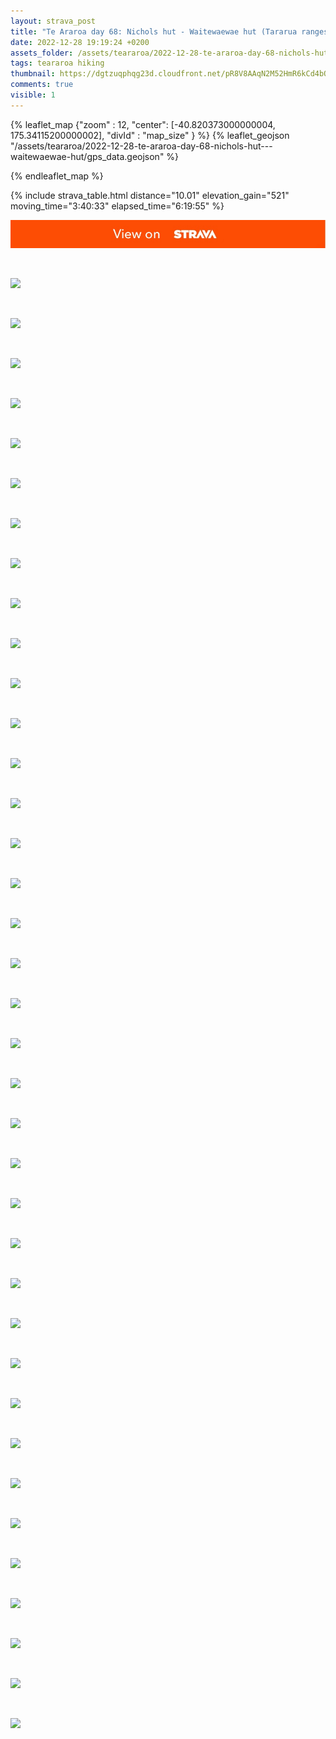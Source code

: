 ```yaml
---
layout: strava_post
title: "Te Araroa day 68: Nichols hut - Waitewaewae hut (Tararua ranges)"
date: 2022-12-28 19:19:24 +0200
assets_folder: /assets/teararoa/2022-12-28-te-araroa-day-68-nichols-hut---waitewaewae-hut
tags: teararoa hiking
thumbnail: https://dgtzuqphqg23d.cloudfront.net/pR8V8AAqN2M52HmR6kCd4bQ9AqI5b58vFxn2jgzpJ5g-1024x768.jpg
comments: true
visible: 1
---
```



{% leaflet_map {"zoom" : 12,
                  "center": [-40.820373000000004, 175.34115200000002],
                 "divId" : "map_size" } %}
    {% leaflet_geojson "/assets/teararoa/2022-12-28-te-araroa-day-68-nichols-hut---waitewaewae-hut/gps_data.geojson" %}

{% endleaflet_map %}





{% include strava_table.html distance="10.01" elevation_gain="521" moving_time="3:40:33" elapsed_time="6:19:55" %}

[![](/assets/strava.jpg)](https://www.strava.com/activities/8313335972)


<br />

![](https://dgtzuqphqg23d.cloudfront.net/pR8V8AAqN2M52HmR6kCd4bQ9AqI5b58vFxn2jgzpJ5g-1024x768.jpg)


<br />

![](https://dgtzuqphqg23d.cloudfront.net/P788tlZskHA1Ah46Vcsfm0Fne2a_TKiN3NCDqgnPrrc-1024x768.jpg)


<br />

![](https://dgtzuqphqg23d.cloudfront.net/q4BtQgEap7WvfL6AE7Fi5fhplwIa9bTKTnM62f29Eys-1024x768.jpg)


<br />

![](https://dgtzuqphqg23d.cloudfront.net/_VRj49lUEAZ1ii9xTozo7xbXyTXrfWkwTgMd1pu5aQ4-768x1024.jpg)


<br />

![](https://dgtzuqphqg23d.cloudfront.net/oeXDhQg9c0RBibq7No5_Pl4EpgozLVC7OskTgSJiyoQ-1024x768.jpg)


<br />

![](https://dgtzuqphqg23d.cloudfront.net/O4HO4WqstyGspOIlJ-qWVLo8IsIt8ZQuv5iZlJraNTI-1024x768.jpg)


<br />

![](https://dgtzuqphqg23d.cloudfront.net/zR10aoJxCJSfBZsQNaY-UZQlHHETicZppU1tY1XQjBc-1024x768.jpg)


<br />

![](https://dgtzuqphqg23d.cloudfront.net/xhzHT89ocZdiBEd2KRZxWirpe03IS1bqpY1CyRCZefc-768x1024.jpg)


<br />

![](https://dgtzuqphqg23d.cloudfront.net/fSpUvWnThtjt1Gn2-QbnfaGORnnHNYU5AGDykgqJBuk-1024x768.jpg)


<br />

![](https://dgtzuqphqg23d.cloudfront.net/GO05sXYclhYGB1sRe1aBULW32QlNh-p3rTD-WHZvSDE-1024x768.jpg)


<br />

![](https://dgtzuqphqg23d.cloudfront.net/X7IymWSkc4GOXdY_8ab3g8q6sGzhUIWEznYd8Qbpo2U-1024x768.jpg)


<br />

![](https://image.mux.com/OyPgqLSAWpaXLVO00YJsyb2ftPzcStzcdA6ZHIIG74Ws/thumbnail.jpg?width=450&height=800&fit_mode=preserve&time=0)


<br />

![](https://dgtzuqphqg23d.cloudfront.net/yuck_mROLfxeYj5jSB8Y_hgeb_nhawH-ZK09f5b2rKA-1024x768.jpg)


<br />

![](https://dgtzuqphqg23d.cloudfront.net/f_qskLVIKrn-NyZrLoxQ--5JvIPfA6JAzCsGXmfa9AM-1024x768.jpg)


<br />

![](https://dgtzuqphqg23d.cloudfront.net/n2rLsIjDR2oQYnheUcnC4V6PUcUK5jqbFdo8ahuOs-w-1024x768.jpg)


<br />

![](https://dgtzuqphqg23d.cloudfront.net/t1GHtkHRR5Wqpd3giRKhf6w9M9bgYmNzEWUfI5y4ftE-1024x768.jpg)


<br />

![](https://dgtzuqphqg23d.cloudfront.net/1b5lvdargOZi1mLlqKnhjhzmM8jrWY5KE5FyopMeqOg-1024x768.jpg)


<br />

![](https://dgtzuqphqg23d.cloudfront.net/ofzXRq9qZZOf4-dbccsxxgSD89I4nfLqIAZa62WettQ-1024x768.jpg)


<br />

![](https://dgtzuqphqg23d.cloudfront.net/ZbyJqlginuXyrd7Cdas1LeJiDbqfQza7TjudIBnmoD8-768x1024.jpg)


<br />

![](https://dgtzuqphqg23d.cloudfront.net/EkDcf2bw5SHo77CUxbi6fMMqCDD-oA-7Mxh5zhr4trc-1024x768.jpg)


<br />

![](https://dgtzuqphqg23d.cloudfront.net/5IzdVQmysQWOC-aibjDSmdwuhFknqat3P55NiGpI_mw-1024x768.jpg)


<br />

![](https://dgtzuqphqg23d.cloudfront.net/Q7hCNLkSbOHjSqfUJkYvQNgXHJOj5hqtPZnE3TyRZ1I-1024x768.jpg)


<br />

![](https://dgtzuqphqg23d.cloudfront.net/ekXJKvrcaj6TNE5WKRFXFgjncleCSbTx2oPwukchPpE-1024x768.jpg)


<br />

![](https://dgtzuqphqg23d.cloudfront.net/CAiMb0e7KjILLjt71OCJgEOnXRuirAcZmnskHDLUAhM-1024x768.jpg)


<br />

![](https://dgtzuqphqg23d.cloudfront.net/kuzz3NGpFXUgzQ3EWXDIvC97sRuMRBgf5vj12XPWT-o-1024x768.jpg)


<br />

![](https://dgtzuqphqg23d.cloudfront.net/-whK3n9FMJcJyMMQSArINUx_B1htVC_9A099jIwwfUU-1024x768.jpg)


<br />

![](https://dgtzuqphqg23d.cloudfront.net/y3bXX5DSNLmXdBzTkwxrDszmEE8NTb5JEnHSijv48_M-1024x768.jpg)


<br />

![](https://dgtzuqphqg23d.cloudfront.net/wsWePf7opskk3ZXi_A5K115ZUmVlsBenvgouhwPxeGM-1024x768.jpg)


<br />

![](https://dgtzuqphqg23d.cloudfront.net/T-6WHR62ta5tySI5dA1thxtI5EJSL5stZtRVCHcIbeo-768x1024.jpg)


<br />

![](https://dgtzuqphqg23d.cloudfront.net/aoT7wu07aCk13jkE13bQRgvX5zzZie8VrZELD0HwAVg-768x1024.jpg)


<br />

![](https://dgtzuqphqg23d.cloudfront.net/HP4WXa4cn04U4-yr3OgJeAzIvtMetVObV-LiyQUhQps-1024x768.jpg)


<br />

![](https://dgtzuqphqg23d.cloudfront.net/yOm59x6UvwfpNxGCRqnLbZDjafjKoi3C_XTqTp6A6tg-1024x768.jpg)


<br />

![](https://dgtzuqphqg23d.cloudfront.net/wwKC86GF3u9uTCbSQIyPOT4KRssanaZYrApSHR6HhbY-768x1024.jpg)


<br />

![](https://dgtzuqphqg23d.cloudfront.net/4V1EW7ErJjmDmnBE8nD3oHvjQPRj4KO3hLObhrNR2tg-1024x768.jpg)


<br />

![](https://dgtzuqphqg23d.cloudfront.net/y6FOpRmgUa4zHQW38wKk0_v4R7Y36Ikvo6N0sUaUFxw-1024x768.jpg)


<br />

![](https://dgtzuqphqg23d.cloudfront.net/pTXUMRcxAkGm34_z7Uv3LS5quNrVzX4K2Uy_5U1eJh8-1024x768.jpg)


<br />

![](https://dgtzuqphqg23d.cloudfront.net/YBEyhe-7mMDDNK-XPRGfTt8TNkxadz1TB1uOzhzJZ8Q-768x1024.jpg)
